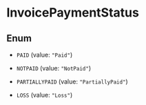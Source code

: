 
# InvoicePaymentStatus

## Enum


* `PAID` (value: `"Paid"`)

* `NOTPAID` (value: `"NotPaid"`)

* `PARTIALLYPAID` (value: `"PartiallyPaid"`)

* `LOSS` (value: `"Loss"`)



